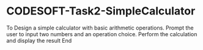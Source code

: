 # CODESOFT-Task2-SimpleCalculator

To Design a simple calculator with basic arithmetic operations. Prompt the user to input two numbers and an operation choice. Perform the calculation and display the result End
